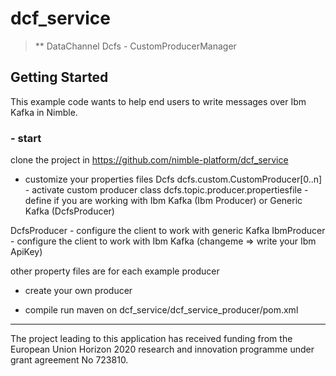 # dcf_service

> ** DataChannel Dcfs - CustomProducerManager



<a name="getting-started"></a>
## Getting Started
This example code wants to help end users to write messages over Ibm Kafka in Nimble.

### - start
clone the project in https://github.com/nimble-platform/dcf_service

- customize your properties files
Dcfs 
	dcfs.custom.CustomProducer[0..n] - activate custom producer class
	dcfs.topic.producer.propertiesfile - define if you are working with Ibm Kafka (Ibm Producer) or Generic Kafka (DcfsProducer)
	
DcfsProducer - configure the client to work with generic Kafka
IbmProducer - configure the client to work with Ibm Kafka (changeme => write your Ibm ApiKey)

other property files are for each example producer

- create your own producer

- compile
run maven on dcf_service/dcf_service_producer/pom.xml


 ---
The project leading to this application has received funding from the European Union Horizon 2020 research and innovation programme under grant agreement No 723810.